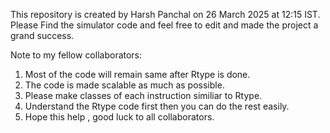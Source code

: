 This repository is created by Harsh Panchal on 26 March 2025 at 12:15 IST. Please Find the simulator code and feel free to edit and made the project a grand success.

Note to my fellow collaborators:
1. Most of the code will remain same after Rtype is done.
2. The code is made scalable as much as possible.
3. Please make classes of each instruction similiar to Rtype.
4. Understand the Rtype code first then you can do the rest easily.
5. Hope this help , good luck to all collaborators.
